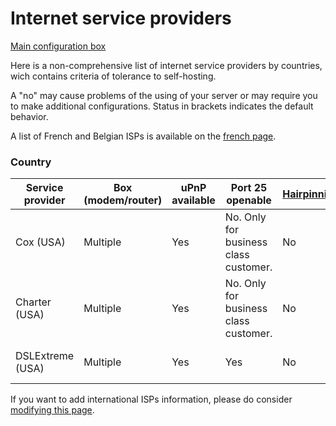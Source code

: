 # Internet service providers

<a class="btn btn-lg btn-default" href="/isp_box_config_fr"> Main configuration box</a>

Here is a non-comprehensive list of internet service providers by countries, wich contains criteria of tolerance to self-hosting.

A "no" may cause problems of the using of your server or may require you to make additional configurations. Status in brackets indicates the default behavior.

A list of French and Belgian ISPs is available on the [french page](/isp_fr).

### Country

| Service provider | Box (modem/router) | uPnP available | Port 25 openable | [Hairpinning](http://en.wikipedia.org/wiki/Hairpinning) | Customizable reverse DNS | Fix IP |
| --- | --- | --- | --- | --- | --- | --- |
| Cox (USA) | Multiple | Yes | No. Only for business class customer. | No | No | Yes, as a business class customer |
| Charter (USA) | Multiple | Yes | No. Only for business class customer. | No | No | Yes, as a business class customer |
| DSLExtreme (USA) | Multiple | Yes | Yes | No | No | Yes, extra charge. |

If you want to add international ISPs information, please do consider [modifying this page](/write_documentation).